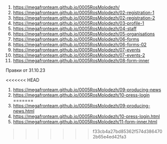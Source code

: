 1. <https://megafronteam.github.io/0005RosMolodezh/>
1. <https://megafronteam.github.io/0005RosMolodezh/02-registration-1>
1. <https://megafronteam.github.io/0005RosMolodezh/02-registration-2>
1. <https://megafronteam.github.io/0005RosMolodezh/03-profile-1>
1. <https://megafronteam.github.io/0005RosMolodezh/04-staff>
1. <https://megafronteam.github.io/0005RosMolodezh/05-organisations>
1. <https://megafronteam.github.io/0005RosMolodezh/06-forms>
1. <https://megafronteam.github.io/0005RosMolodezh/06-forms-02>
1. <https://megafronteam.github.io/0005RosMolodezh/07-events>
1. <https://megafronteam.github.io/0005RosMolodezh/07-events-2>
1. <https://megafronteam.github.io/0005RosMolodezh/08-form-inner>

Правки от 31.10.23

<<<<<<< HEAD
1. <https://megafronteam.github.io/0005RosMolodezh/09-producing-news>
1. <https://megafronteam.github.io/0005RosMolodezh/10-press-login>
=======
1. <https://megafronteam.github.io/0005RosMolodezh/09-producing-news.html>
1. <https://megafronteam.github.io/0005RosMolodezh/10-press-login.html>
1. <https://megafronteam.github.io/0005RosMolodezh/11-form-inner.html>
>>>>>>> f33cb4a27bd85362f574d3864702b65e4ed42fa3
